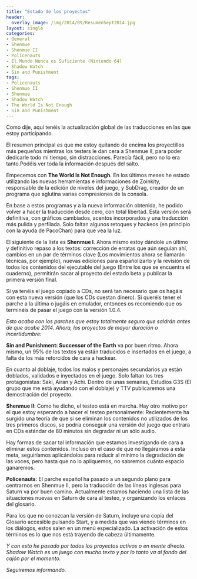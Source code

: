 ```yaml
---
title: "Estado de los proyectos"
header:
  overlay_image: /img/2014/09/ResumenSept2014.jpg
layout: single
categories:
- General
- Shenmue
- Shenmue II
- Policenauts
- El Mundo Nunca es Suficiente (Nintendo 64)
- Shadow Watch
- Sin and Punishment
tags:
- Policenauts
- Shenmue II
- Shenmue
- Shadow Watch
- The World Is Not Enough
- Sin and Punishment
---
```

Como dije, aquí tenéis la actualización global de las traducciones en las que estoy 
participando.

El resumen principal es que me estoy quitando de encima los proyectillos más pequeños 
mientras los testers le dan cera a Shenmue II, para poder dedicarle todo mi tiempo, sin 
distracciones. Parecía fácil, pero no lo era tanto.Podéis ver toda la información después 
del salto.

<!--more-->

Empecemos con **The World Is Not Enough**. En los últimos meses he estado utilizando las 
nuevas herramientas e informaciones de Zoinkity, responsable de la edición de niveles del 
juego, y SubDrag, creador de un programa que aglutina varias compresiones de la consola.

En base a estos programas y a la nueva información obtenida, he podido volver a hacer la 
traducción desde cero, con total libertad. Esta versión será definitiva, con gráficos 
cambiados, acentos incorporados y una traducción más pulida y perfilada. Solo faltan 
algunos retoques y hackeos (en principio con la ayuda de PacoChan) para que vea la luz.

El siguiente de la lista es **Shenmue I**. Ahora mismo estoy dándole un último y definitivo 
repaso a los textos: corrección de erratas que aún seguían ahí, cambios en un par de términos 
clave (Los movimientos ahora se llamarán técnicas, por ejemplo), nuevas ediciones para 
españolizarlo y la revisión de todos los contenidos del ejecutable del juego (Entre los que se 
encuentra el cuaderno), permitirán sacar al proyecto del estado beta y publicar la primera 
versión final.

Si ya tenéis el juego copiado a CDs, no será tan necesario que os hagáis con esta nueva versión 
(que los CDs cuestan dinero). Si queréis tener el parche a la última o jugáis en emulador, 
entonces os recomiendo que os terminéis de pasar el juego con la versión 1.0.4.

_Esto acaba con los parches que estoy totalmente seguro que saldrán antes de que acabe 2014. 
Ahora, los proyectos de mayor duración o incertidumbre:_

**Sin and Punishment: Successor of the Earth** va por buen ritmo. Ahora mismo, un 95% de los 
textos ya están traducidos e insertados en el juego, a falta de los más retorcidos de cara a 
hackear.

En cuanto al doblaje, todos los malos y personajes secundarios ya están doblados, validados e 
inyectados en el juego. Solo faltan los tres protagonistas: Saki, Airan y Achi. Dentro de unas 
semanas, Estudios G3S (El grupo que me está ayudando con el doblaje) y TTV publicaremos una 
demostración del proyecto.

**Shenmue II**: Como he dicho, el testeo está en marcha. Hay otro motivo por el que estoy esperando 
a hacer el testeo personalmente: Recientemente ha surgido una teoría de que si se eliminan los 
contenidos no utilizados de los tres primeros discos, se podría conseguir una versión del juego que 
entrara en CDs estándar de 80 minutos sin degradar ni un sólo audio.

Hay formas de sacar tal información que estamos investigando de cara a eliminar estos contenidos. 
Incluso en el caso de que no llegáramos a esta meta, seguiríamos aplicándolos para reducir al mínimo 
la degradación de las voces, pero hasta que no lo apliquemos, no sabremos cuánto espacio ganaremos.

**Policenauts**: El parche español ha pasado a un segundo plano para centrarnos en Shenmue II, pero 
la traducción de las líneas inglesas para Saturn va por buen camino. Actualmente estamos haciendo una 
lista de las situaciones nuevas en Saturn de cara al testeo, y organizando los enlaces del glosario.

Para los que no conozcan la versión de Saturn, incluye una copia del Glosario accesible pulsando 
Start, y a medida que vas viendo términos en los diálogos, estos salen en un menú especializado. La 
activación de estos términos es lo que nos está trayendo de cabeza últimamente.

_Y con esto he pasado por todos los proyectos activos o en mente directa. Shadow Watch es un juego 
con mucho texto y por lo tanto va al fondo del cajón por el momento._

_Seguiremos informando._
